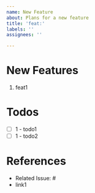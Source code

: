 ```yaml
---
name: New Feature
about: Plans for a new feature
title: 'feat:'
labels: ''
assignees: ''

---
```



# New Features

1. feat1

# Todos

- [ ] 1 - todo1
- [ ] 1 - todo2

# References
- Related Issue: #
- link1
